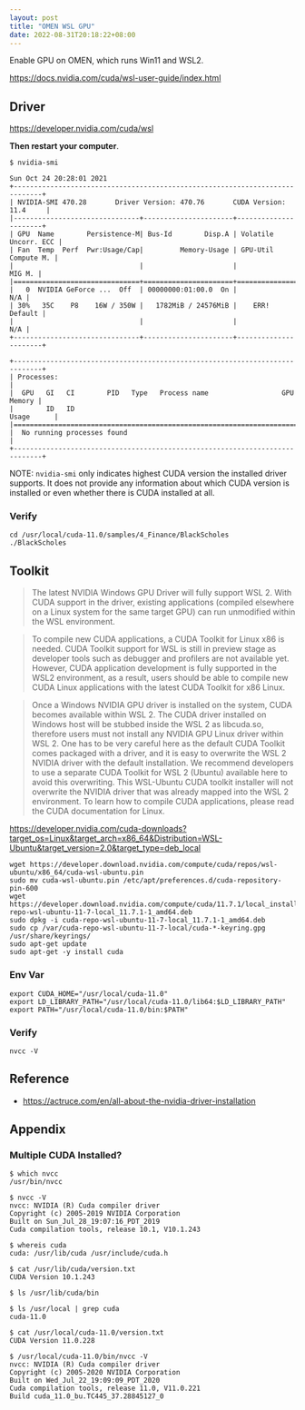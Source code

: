 ```yaml
---
layout: post
title: "OMEN WSL GPU"
date: 2022-08-31T20:18:22+08:00
---
```


Enable GPU on OMEN, which runs Win11 and WSL2.

<https://docs.nvidia.com/cuda/wsl-user-guide/index.html>

## Driver

<https://developer.nvidia.com/cuda/wsl>

**Then restart your computer**.

```
$ nvidia-smi

Sun Oct 24 20:28:01 2021       
+-----------------------------------------------------------------------------+
| NVIDIA-SMI 470.28       Driver Version: 470.76       CUDA Version: 11.4     |
|-------------------------------+----------------------+----------------------+
| GPU  Name        Persistence-M| Bus-Id        Disp.A | Volatile Uncorr. ECC |
| Fan  Temp  Perf  Pwr:Usage/Cap|         Memory-Usage | GPU-Util  Compute M. |
|                               |                      |               MIG M. |
|===============================+======================+======================|
|   0  NVIDIA GeForce ...  Off  | 00000000:01:00.0  On |                  N/A |
| 30%   35C    P8    16W / 350W |   1782MiB / 24576MiB |    ERR!      Default |
|                               |                      |                  N/A |
+-------------------------------+----------------------+----------------------+
                                                                               
+-----------------------------------------------------------------------------+
| Processes:                                                                  |
|  GPU   GI   CI        PID   Type   Process name                  GPU Memory |
|        ID   ID                                                   Usage      |
|=============================================================================|
|  No running processes found                                                 |
+-----------------------------------------------------------------------------+
```

NOTE: `nvidia-smi` only indicates highest CUDA version the installed driver supports. It does not provide any information about which CUDA version is installed or even whether there is CUDA installed at all.

### Verify

```
cd /usr/local/cuda-11.0/samples/4_Finance/BlackScholes
./BlackScholes
```

## Toolkit

> The latest NVIDIA Windows GPU Driver will fully support WSL 2. With CUDA support in the driver, existing applications (compiled elsewhere on a Linux system for the same target GPU) can run unmodified within the WSL environment.

> To compile new CUDA applications, a CUDA Toolkit for Linux x86 is needed. CUDA Toolkit support for WSL is still in preview stage as developer tools such as debugger and profilers are not available yet. However, CUDA application development is fully supported in the WSL2 environment, as a result, users should be able to compile new CUDA Linux applications with the latest CUDA Toolkit for x86 Linux.

> Once a Windows NVIDIA GPU driver is installed on the system, CUDA becomes available within WSL 2. The CUDA driver installed on Windows host will be stubbed inside the WSL 2 as libcuda.so, therefore users must not install any NVIDIA GPU Linux driver within WSL 2. One has to be very careful here as the default CUDA Toolkit comes packaged with a driver, and it is easy to overwrite the WSL 2 NVIDIA driver with the default installation. We recommend developers to use a separate CUDA Toolkit for WSL 2 (Ubuntu) available here to avoid this overwriting. This WSL-Ubuntu CUDA toolkit installer will not overwrite the NVIDIA driver that was already mapped into the WSL 2 environment. To learn how to compile CUDA applications, please read the CUDA documentation for Linux.

<https://developer.nvidia.com/cuda-downloads?target_os=Linux&target_arch=x86_64&Distribution=WSL-Ubuntu&target_version=2.0&target_type=deb_local>

```
wget https://developer.download.nvidia.com/compute/cuda/repos/wsl-ubuntu/x86_64/cuda-wsl-ubuntu.pin
sudo mv cuda-wsl-ubuntu.pin /etc/apt/preferences.d/cuda-repository-pin-600
wget https://developer.download.nvidia.com/compute/cuda/11.7.1/local_installers/cuda-repo-wsl-ubuntu-11-7-local_11.7.1-1_amd64.deb
sudo dpkg -i cuda-repo-wsl-ubuntu-11-7-local_11.7.1-1_amd64.deb
sudo cp /var/cuda-repo-wsl-ubuntu-11-7-local/cuda-*-keyring.gpg /usr/share/keyrings/
sudo apt-get update
sudo apt-get -y install cuda
```

### Env Var

```
export CUDA_HOME="/usr/local/cuda-11.0"
export LD_LIBRARY_PATH="/usr/local/cuda-11.0/lib64:$LD_LIBRARY_PATH"
export PATH="/usr/local/cuda-11.0/bin:$PATH"
```

### Verify

```
nvcc -V
```

## Reference

- <https://actruce.com/en/all-about-the-nvidia-driver-installation>

## Appendix

### Multiple CUDA Installed?

```
$ which nvcc
/usr/bin/nvcc

$ nvcc -V
nvcc: NVIDIA (R) Cuda compiler driver
Copyright (c) 2005-2019 NVIDIA Corporation
Built on Sun_Jul_28_19:07:16_PDT_2019
Cuda compilation tools, release 10.1, V10.1.243

$ whereis cuda
cuda: /usr/lib/cuda /usr/include/cuda.h

$ cat /usr/lib/cuda/version.txt 
CUDA Version 10.1.243

$ ls /usr/lib/cuda/bin 

```

```
$ ls /usr/local | grep cuda
cuda-11.0

$ cat /usr/local/cuda-11.0/version.txt 
CUDA Version 11.0.228

$ /usr/local/cuda-11.0/bin/nvcc -V
nvcc: NVIDIA (R) Cuda compiler driver
Copyright (c) 2005-2020 NVIDIA Corporation
Built on Wed_Jul_22_19:09:09_PDT_2020
Cuda compilation tools, release 11.0, V11.0.221
Build cuda_11.0_bu.TC445_37.28845127_0
```
